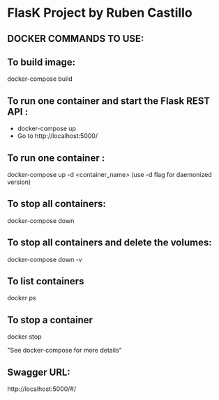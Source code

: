 # FlasK Project by Ruben Castillo

## DOCKER COMMANDS TO USE:

## To build image:

docker-compose build

## To run one container and start the Flask REST API :

- docker-compose up
- Go to http://localhost:5000/

## To run one container :

docker-compose up -d <container_name> (use -d flag for daemonized version)

## To stop all containers:

docker-compose down

## To stop all containers and delete the volumes:

docker-compose down -v

## To list containers

docker ps

## To stop a container

docker stop <container hash>

"See docker-compose for more details"

## Swagger URL:

http://localhost:5000/#/
